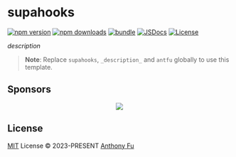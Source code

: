 # supahooks

[![npm version][npm-version-src]][npm-version-href]
[![npm downloads][npm-downloads-src]][npm-downloads-href]
[![bundle][bundle-src]][bundle-href]
[![JSDocs][jsdocs-src]][jsdocs-href]
[![License][license-src]][license-href]

_description_

> **Note**:
> Replace `supahooks`, `_description_` and `antfu` globally to use this template.

## Sponsors

<p align="center">
  <a href="https://cdn.jsdelivr.net/gh/antfu/static/sponsors.svg">
    <img src='https://cdn.jsdelivr.net/gh/antfu/static/sponsors.svg'/>
  </a>
</p>

## License

[MIT](./LICENSE) License © 2023-PRESENT [Anthony Fu](https://github.com/antfu)

<!-- Badges -->

[npm-version-src]: https://img.shields.io/npm/v/supahooks?style=flat&colorA=080f12&colorB=1fa669
[npm-version-href]: https://npmjs.com/package/supahooks
[npm-downloads-src]: https://img.shields.io/npm/dm/supahooks?style=flat&colorA=080f12&colorB=1fa669
[npm-downloads-href]: https://npmjs.com/package/supahooks
[bundle-src]: https://img.shields.io/bundlephobia/minzip/supahooks?style=flat&colorA=080f12&colorB=1fa669&label=minzip
[bundle-href]: https://bundlephobia.com/result?p=supahooks
[license-src]: https://img.shields.io/github/license/antfu/supahooks.svg?style=flat&colorA=080f12&colorB=1fa669
[license-href]: https://github.com/antfu/supahooks/blob/main/LICENSE
[jsdocs-src]: https://img.shields.io/badge/jsdocs-reference-080f12?style=flat&colorA=080f12&colorB=1fa669
[jsdocs-href]: https://www.jsdocs.io/package/supahooks
